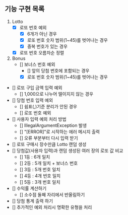## 기능 구현 목록
1. Lotto
   - [x] 로또 번호 예외
     - [x] 6개가 아닌 경우
     - [x] 로또 번호 숫자 범위(1~45)를 벗어나는 경우
     - [x] 중복 번호가 있는 경우
   - [x] 로또 번호 오름차순 정렬
2. Bonus
   - [] 보너스 번호 예외
     - [] 앞의 당첨 번호에 포함되는 경우
     - [x] 로또 번호 숫자 범위(1~45)를 벗어나는 경우
- [] 로또 구입 금액 입력 예외
  - [] 1,000으로 나누어 떨이지지 않는 경우
- [] 당첨 번호 입력 예외
  - [] 쉼표(,)기준 분리가 안된 경우
  - [] 로또 번호 예외
- [] 사용자 입력 예외 처리 방법
  - [] IllegalArgumentException 발생
  - [] "[ERROR]"로 시작하는 에러 메시지 출력
  - [] 오류 부분부터 다시 입력 받기
- [] 로또 구매시 장수만큼 Lotto 랜덤 생성
- [] 당첨값(사용자 입력)과 랜덤 생성된 여러 장의 로또 값 비교
  - [] 1등 : 6개 일치
  - [] 2등 : 5개 일치 + 보너스 번호
  - [] 3등 : 5개 번호 일치
  - [] 4등 : 4개 번호 일치
  - [] 5등 : 3개 번호 일치
- [] 수익률 계산하기
  - [] 소수점 둘째 자리에서 반올림하기
- [] 당첨 통계 출력 하기
- [] 추가적인 예외 처리시 명확한 유형을 처리
  